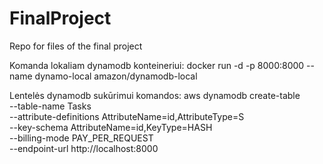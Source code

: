 # FinalProject
Repo for files of the final project

Komanda lokaliam dynamodb konteineriui: docker run -d -p 8000:8000 --name dynamo-local amazon/dynamodb-local

Lentelės dynamodb sukūrimui komandos:
aws dynamodb create-table \
  --table-name Tasks \
  --attribute-definitions AttributeName=id,AttributeType=S \
  --key-schema AttributeName=id,KeyType=HASH \
  --billing-mode PAY_PER_REQUEST \
  --endpoint-url http://localhost:8000